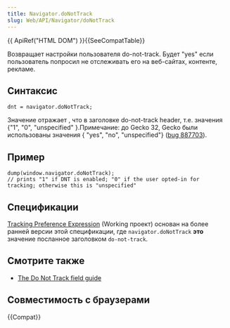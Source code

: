 ```yaml
---
title: Navigator.doNotTrack
slug: Web/API/Navigator/doNotTrack
---
```


{{ ApiRef("HTML DOM") }}{{SeeCompatTable}}

Возвращает настройки пользователя do-not-track. Будет "yes" если пользователь попросил не отслеживать его на веб-сайтах, контенте, рекламе.

## Синтаксис

```
dnt = navigator.doNotTrack;
```

Значение отражает , что в заголовке do-not-track header, т.е. значения {"1", "0", "unspecified" }.Примечание: до Gecko 32, Gecko были использованы значения { "yes", "no", "unspecified"} ([bug 887703](https://bugzilla.mozilla.org/show_bug.cgi?id=887703)).

## Пример

```
dump(window.navigator.doNotTrack);
// prints "1" if DNT is enabled; "0" if the user opted-in for tracking; otherwise this is "unspecified"
```

## Спецификации

[Tracking Preference Expression](http://www.w3.org/TR/tracking-dnt/) (Working проект) основан на более ранней версии этой спецификации, где `navigator.doNotTrack` **это** значение посланное заголовком `do-not-track`.

## Смотрите также

- [The Do Not Track field guide](/en/The_Do_Not_Track_Field_Guide)

## Совместимость с браузерами

{{Compat}}
